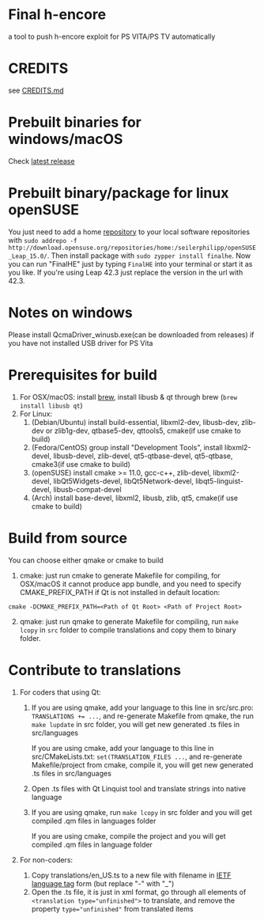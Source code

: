 # Final h-encore
a tool to push h-encore exploit for PS VITA/PS TV automatically

# CREDITS
see [CREDITS.md](CREDITS.md)

# Prebuilt binaries for windows/macOS
Check [latest release](https://github.com/soarqin/finalhe/releases/latest)

# Prebuilt binary/package for linux openSUSE
You just need to add a home [repository](https://software.opensuse.org/package/finalhe) to your local software repositories with ```sudo addrepo -f http://download.opensuse.org/repositories/home:/seilerphilipp/openSUSE_Leap_15.0/```. Then install package with ```sudo zypper install finalhe```. Now you can run "FinalHE" just by typing ```FinalHE``` into your terminal or start it as you like. If you're using Leap 42.3 just replace the version in the url with 42.3.

# Notes on windows
Please install QcmaDriver_winusb.exe(can be downloaded from releases) if you have not installed USB driver for PS Vita

# Prerequisites for build
1. For OSX/macOS: install [brew](https://brew.sh), install libusb & qt through brew (```brew install libusb qt```)
2. For Linux:
   1. (Debian/Ubuntu) install build-essential, libxml2-dev, libusb-dev, zlib-dev or zlib1g-dev, qtbase5-dev, qttools5, cmake(if use cmake to build)
   2. (Fedora/CentOS) group install "Development Tools", install libxml2-devel, libusb-devel, zlib-devel, qt5-qtbase-devel, qt5-qtbase, cmake3(if use cmake to build)
   3. (openSUSE) install cmake >= 11.0, gcc-c++, zlib-devel, libxml2-devel, libQt5Widgets-devel, libQt5Network-devel, libqt5-linguist-devel, libusb-compat-devel
   4. (Arch) install base-devel, libxml2, libusb, zlib, qt5, cmake(if use cmake to build)

# Build from source
You can choose either qmake or cmake to build
1. cmake: just run cmake to generate Makefile for compiling, for OSX/macOS it cannot produce app bundle, and you need to specify CMAKE_PREFIX_PATH if Qt is not installed in default location:
```
cmake -DCMAKE_PREFIX_PATH=<Path of Qt Root> <Path of Project Root>
```
2. qmake: just run qmake to generate Makefile for compiling, run ```make lcopy``` in ```src``` folder to compile translations and copy them to binary folder.

# Contribute to translations
1. For coders that using Qt:
   1. If you are using qmake, add your language to this line in src/src.pro: ```TRANSLATIONS += ...```, and re-generate Makefile from qmake, the run ```make lupdate``` in src folder, you will get new generated .ts files in src/languages

      If you are using cmake, add your language to this line in src/CMakeLists.txt: ```set(TRANSLATION_FILES ...```, and re-generate Makefile/project from cmake, compile it, you will get new generated .ts files in src/languages
   2. Open .ts files with Qt Linquist tool and translate strings into native language
   3. If you are using qmake, run ```make lcopy``` in src folder and you will get compiled .qm files in languages folder

      If you are using cmake, compile the project and you will get compiled .qm files in language folder

2. For non-coders:
   1. Copy translations/en_US.ts to a new file with filename in [IETF language tag](https://datahub.io/core/language-codes/r/3.html) form (but replace "-" with "_")
   2. Open the .ts file, it is just in xml format, go through all elements of ```<translation type="unfinished">``` to translate, and remove the property ```type="unfinished"``` from translated items
